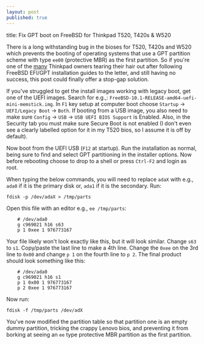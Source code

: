 ```yaml
---
layout: post
published: true
---
```


title: Fix GPT boot on FreeBSD for Thinkpad T520, T420s & W520

There is a long withstanding bug in the bioses for T520, T420s and W520 which prevents the booting of operating systems that use a GPT partition scheme with type `ee00` (protective MBR) as the first partition. So if you're one of the [many](http://forums.lenovo.com/t5/Linux-Discussion/Lenovo-Thinkpad-T520-doesn-t-boot-with-GPT-slices-on-FreeBSD-9/td-p/555317) Thinkpad owners tearing their hair out after following FreeBSD EFI/GPT installation guides to the letter, and still having no success, this post could finally offer a stop-gap solution. 

If you've struggled to get the install images working with legacy boot, get one of the UEFI images. Search for e.g.,: `FreeBSD-10.1-RELEASE-amd64-uefi-mini-memstick.img`. In `F1` key setup at computer boot choose `Startup` -> `UEFI/Legacy Boot` -> `Both`. If booting from a USB image, you also need to make sure `Config` -> `USB` -> `USB UEFI BIOS Support` is Enabled. Also, in the Security tab you must make sure Secure Boot is not enabled (I don't even see a clearly labelled option for it in my T520 bios, so I assume it is off by default).

Now boot from the UEFI USB (`F12` at startup). Run the installation as normal, being sure to find and select GPT partitioning in the installer options. Now before rebooting choose to drop to a shell or press `Ctrl-F2` and login as root.

When typing the below commands, you will need to replace `adaX` with e.g., `ada0` if it is the primary disk or, `ada1` if it is the secondary. Run:

```
fdisk -p /dev/adaX > /tmp/parts
```

Open this file with an editor e.g., `ee /tmp/parts`:

```
    # /dev/ada0
    g c969021 h16 s63
    p 1 0xee 1 976773167
```

Your file likely won't look exactly like this, but it will look similar. Change `s63` to `s1`. Copy/paste the last line to make a 4th line. Change the `0xee` on the 3rd line to `0x00` and change `p 1` on the fourth line to 	`p 2`. The final product should look something like this:

```
    # /dev/ada0
    g c969021 h16 s1
    p 1 0x00 1 976773167
    p 2 0xee 1 976773167
```

Now run:

```
fdisk -f /tmp/parts /dev/adX
```

You've now modified the partition table so that partition one is an empty dummy partition, tricking the crappy Lenovo bios, and preventing it from borking at seeing an `ee` type protective MBR partition as the first partition.